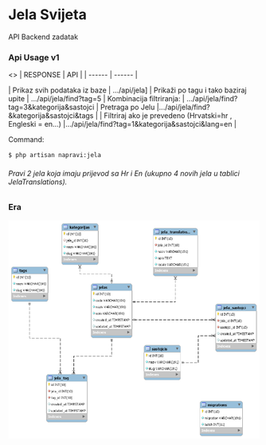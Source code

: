 # Jela Svijeta

API Backend zadatak

### Api Usage v1

<>
| RESPONSE | API |
| ------ | ------ |

| Prikaz svih podataka iz baze | .../api/jela]
| Prikaži po tagu i tako baziraj upite | .../api/jela/find?tag=5
| Kombinacija filtriranja: | .../api/jela/find?tag=3&kategorija&sastojci
| Pretraga po Jelu |.../api/jela/find?&kategorija&sastojci&tags  |
| Filtriraj ako je prevedeno (Hrvatski=hr , Engleski = en...) |.../api/jela/find?tag=1&kategorija&sastojci&lang=en |

Command:

```sh
$ php artisan napravi:jela
```
###### Pravi 2 jela koja imaju prijevod sa Hr i En (ukupno 4 novih jela u tablici JelaTranslations).

### Era

![Screenshot](ERAJelaSvijeta.png)
